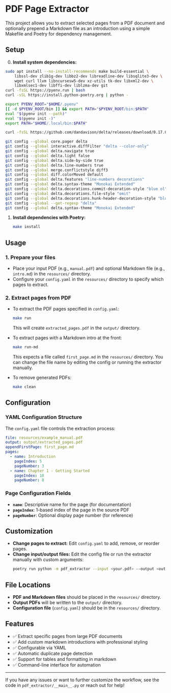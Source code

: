 # PDF Page Extractor

This project allows you to extract selected pages from a PDF document and optionally prepend a Markdown file as an introduction using a simple Makefile and Poetry for dependency management.

## Setup

0. **Install system dependencies:**
  ```sh
  sudo apt install --no-install-recommends make build-essential \
      libssl-dev zlib1g-dev libbz2-dev libreadline-dev libsqlite3-dev \
      wget curl llvm libncursesw5-dev xz-utils tk-dev libxml2-dev \
      libxmlsec1-dev libffi-dev liblzma-dev git
  curl -fsSL https://pyenv.run | bash
  curl -sSL https://install.python-poetry.org | python -

  export PYENV_ROOT="$HOME/.pyenv"
  [[ -d $PYENV_ROOT/bin ]] && export PATH="$PYENV_ROOT/bin:$PATH"
  eval "$(pyenv init --path)"
  eval "$(pyenv init -)"
  export PATH="$HOME/.local/bin:$PATH"

  curl -fsSL https://github.com/dandavison/delta/releases/download/0.17.0/delta-0.17.0-x86_64-unknown-linux-gnu.tar.gz | sudo tar -xzC /usr/local/bin --strip-components=1 delta-0.17.0-x86_64-unknown-linux-gnu/delta

  git config --global core.pager delta
  git config --global interactive.diffFilter "delta --color-only"
  git config --global delta.navigate true
  git config --global delta.light false
  git config --global delta.side-by-side true
  git config --global delta.line-numbers true
  git config --global merge.conflictstyle diff3
  git config --global diff.colorMoved default
  git config --global delta.features "line-numbers decorations"
  git config --global delta.syntax-theme "Monokai Extended"
  git config --global delta.decorations.commit-decoration-style "blue ol"
  git config --global delta.decorations.file-style "omit"
  git config --global delta.decorations.hunk-header-decoration-style "blue box"
  git config --global --get-regexp "delta"
  git config --global delta.syntax-theme "Monokai Extended"
  ```

1. **Install dependencies with Poetry:**
   ```sh
   make install
   ```

## Usage

### 1. Prepare your files
- Place your input PDF (e.g., `manual.pdf`) and optional Markdown file (e.g., `intro.md`) in the `resources/` directory.
- Configure your `config.yaml` in the `resources/` directory to specify which pages to extract.

### 2. Extract pages from PDF

- To extract the PDF pages specified in `config.yaml`:
  ```sh
  make run
  ```
  This will create `extracted_pages.pdf` in the `output/` directory.

- To extract pages with a Markdown intro at the front:
  ```sh
  make run-md
  ```
  This expects a file called `first_page.md` in the `resources/` directory. You can change the file name by editing the config or running the extractor manually.

- To remove generated PDFs:
  ```sh
  make clean
  ```

## Configuration

### YAML Configuration Structure

The `config.yaml` file controls the extraction process:

```yaml
file: resources/example_manual.pdf
output: output/extracted_pages.pdf
appendFirstPage: first_page.md
pages:
  - name: Introduction
    pageIndex: 5
    pageNumber: 3
  - name: Chapter 1 - Getting Started
    pageIndex: 10
    pageNumber: 8
```

### Page Configuration Fields

- **`name`**: Descriptive name for the page (for documentation)
- **`pageIndex`**: 1-based index of the page in the source PDF
- **`pageNumber`**: Optional display page number (for reference)

## Customization

- **Change pages to extract:** Edit `config.yaml` to add, remove, or reorder pages.
- **Change input/output files:** Edit the config file or run the extractor manually with custom arguments:
  ```sh
  poetry run python -m pdf_extractor --input <your.pdf> --output <output.pdf> --yaml <your.yaml> --markdown <your.md>
  ```

## File Locations

- **PDF and Markdown files** should be placed in the `resources/` directory.
- **Output PDFs** will be written to the `output/` directory.
- **Configuration file** (`config.yaml`) should be in the `resources/` directory.

## Features

- ✅ Extract specific pages from large PDF documents
- ✅ Add custom markdown introductions with professional styling
- ✅ Configurable via YAML
- ✅ Automatic duplicate page detection
- ✅ Support for tables and formatting in markdown
- ✅ Command-line interface for automation

---

If you have any issues or want to further customize the workflow, see the code in `pdf_extractor/__main__.py` or reach out for help!

